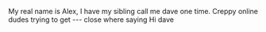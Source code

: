 My real name is Alex, I have my sibling call me dave one time. Creppy online dudes trying to get --- close where saying Hi dave
